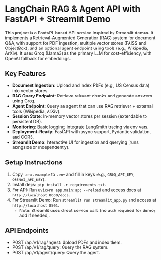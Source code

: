 # LangChain RAG & Agent API with FastAPI + Streamlit Demo

This project is a FastAPI-based API service inspired by Streamlit demos. It implements a Retrieval-Augmented Generation (RAG) system for document Q&A, with support for PDF ingestion, multiple vector stores (FAISS and ObjectBox), and an optional agent endpoint using tools (e.g., Wikipedia, ArXiv). It uses Groq (Llama3) as the primary LLM for cost-efficiency, with OpenAI fallback for embeddings.

## Key Features
- **Document Ingestion**: Upload and index PDFs (e.g., US Census data) into vector stores.
- **RAG Query Endpoint**: Retrieve relevant chunks and generate answers using Groq.
- **Agent Endpoint**: Query an agent that can use RAG retriever + external tools (Wikipedia, ArXiv).
- **Session State**: In-memory vector stores per session (extendable to persistent DB).
- **Monitoring**: Basic logging; integrate LangSmith tracing via env vars.
- **Deployment-Ready**: FastAPI with async support, Pydantic validation, and CORS.
- **Streamlit Demo**: Interactive UI for ingestion and querying (runs alongside or independently).

## Setup Instructions
1. Copy `.env.example` to `.env` and fill in keys (e.g., `GROQ_API_KEY`, `OPENAI_API_KEY`).
2. Install deps: `pip install -r requirements.txt`.
3. For API: Run `uvicorn app.main:app --reload` and access docs at `http://localhost:8000/docs`.
4. For Streamlit Demo: Run `streamlit run streamlit_app.py` and access at `http://localhost:8501`.
   - Note: Streamlit uses direct service calls (no auth required for demo; add if needed).

## API Endpoints
- POST /api/v1/rag/ingest: Upload PDFs and index them.
- POST /api/v1/rag/query: Query the RAG system.
- POST /api/v1/agent/query: Query the agent.
